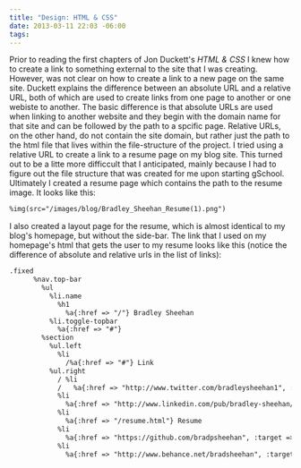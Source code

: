```yaml
---
title: "Design: HTML & CSS"
date: 2013-03-11 22:03 -06:00
tags:
---
```


Prior to reading the first chapters of Jon Duckett's *HTML & CSS* I knew how to create a link to something external to the site that I was creating.  However, was not clear on how to create a link to a new page on the same site.  Duckett explains the difference between an absolute URL and a relative URL, both of which are used to create links from one page to another or one webiste to another.  The basic difference is that absolute URLs are used when linking to another website and they begin with the domain name for that site and can be followed by the path to a spcific page.  Relative URLs, on the other hand, do not contain the site domain, but rather just the path to the html file that lives within the file-structure of the project.  I tried using a relative URL to create a link to a resume page on my blog site.  This turned out to be a litte more difficcult that I anticipated, mainly because I had to figure out the file structure that was created for me upon starting gSchool.  Ultimately I created a resume page which contains the path to the resume image.  It looks like this:

```html
%img(src="/images/blog/Bradley_Sheehan_Resume(1).png")
```

I also created a layout page for the resume, which is almost identical to my blog's homepage, but without the side-bar.  The link that I used on my homepage's html that gets the user to my resume looks like this (notice the difference of absolute and relative urls in the list of links):

```html
.fixed
      %nav.top-bar
        %ul
          %li.name
            %h1
              %a{:href => "/"} Bradley Sheehan
          %li.toggle-topbar
            %a{:href => "#"}
        %section
          %ul.left
            %li
              /%a{:href => "#"} Link
          %ul.right
            / %li
            /   %a{:href => "http://www.twitter.com/bradleysheehan1", :target => "_blank"} Twitter
            %li
              %a{:href => "http://www.linkedin.com/pub/bradley-sheehan/1b/ab7/a48", :target => "_blank"} LinkedIn
            %li
              %a{:href => "/resume.html"} Resume
            %li
              %a{:href => "https://github.com/bradpsheehan", :target => "_blank"} GitHub
            %li
              %a{:href => "http://www.behance.net/bradsheehan", :target => "_blank"} Behance
```


